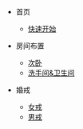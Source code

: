 * 首页
    * [快速开始](README)

* 房间布置
    * [次卧](doc/room/second-bedroom)
    * [洗手间&卫生间](doc/room/bathroom)

* 婚戒
    * [女戒](doc/ring/female)
    * [男戒](doc/ring/male)
